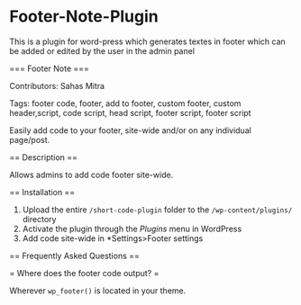 # Footer-Note-Plugin
This is a plugin for word-press which generates textes in footer which can be added or edited by the user in the admin panel

=== Footer Note ===

Contributors: Sahas Mitra

Tags: footer code, footer, add to footer, custom footer, custom header,script, code script, head script, footer script, footer script


Easily add code to your footer, site-wide and/or on any individual page/post.

== Description ==

Allows admins to add code footer site-wide.

== Installation ==

1. Upload the entire `/short-code-plugin` folder to the `/wp-content/plugins/` directory
2. Activate the plugin through the *Plugins* menu in WordPress
3. Add code site-wide in *Settings>Footer settings

== Frequently Asked Questions ==

= Where does the footer code output? =

Wherever `wp_footer()` is located in your theme.
